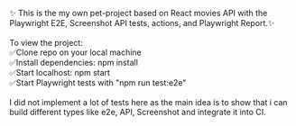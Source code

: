 ✨ This is the my own pet-project based on React movies API with the Playwright E2E, Screenshot API tests,
actions, and Playwright Report.✨ <br>
<br>
To view the project:<br>
✅Clone repo on your local machine<br>
✅Install dependencies: npm install<br>
✅Start localhost: npm start<br>
✅Start Playwright tests with "npm run test:e2e"<br>
<br>
I did not implement a lot of tests here as the main idea is to show that i can build different types like e2e, API, Screenshot and integrate it into CI.
